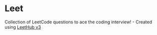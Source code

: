 # Leet
Collection of LeetCode questions to ace the coding interview! - Created using [LeetHub v3](https://github.com/raphaelheinz/LeetHub-3.0)
